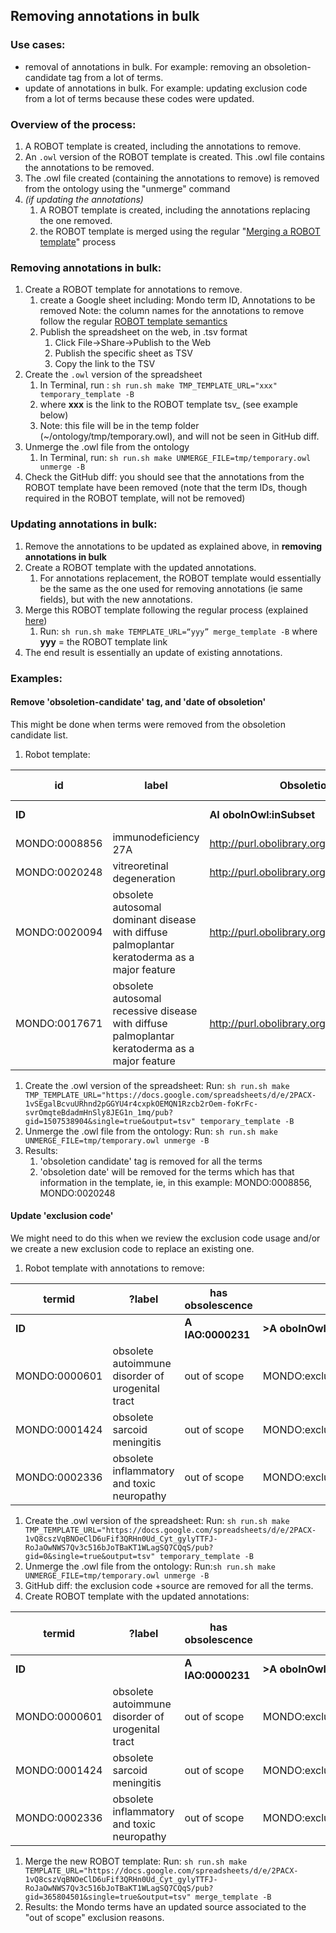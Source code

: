 ## Removing annotations in bulk

### Use cases:
- removal of annotations in bulk.  For example: removing an obsoletion-candidate tag from a lot of terms.
- update of annotations in bulk. For example: updating exclusion code from a lot of terms because these codes were updated.

### Overview of the process:
1. A ROBOT template is created, including the annotations to remove.
1. An `.owl` version of the ROBOT template is created. This .owl file contains the annotations to be removed.
1. The .owl file created (containing the annotations to remove) is removed from the ontology using the "unmerge" command
1. _(if updating the annotations)_
    1. A ROBOT template is created, including the annotations replacing the one removed.
    1. the ROBOT template is merged using the regular "[Merging a ROBOT template](https://mondo.readthedocs.io/en/latest/editors-guide/robot-template/)" process

### Removing annotations in bulk:
1. Create a ROBOT template for annotations to remove.
    1. create a Google sheet including: Mondo term ID, Annotations to be removed
         Note: the column names for the annotations to remove follow the regular [ROBOT template semantics](http://robot.obolibrary.org/template)        
    1. Publish the spreadsheet on the web, in .tsv format
        1. Click File->Share->Publish to the Web
        1. Publish the specific sheet as TSV
        1. Copy the link to the TSV
1. Create the `.owl` version of the spreadsheet
    1. In Terminal, run :
      `sh run.sh make TMP_TEMPLATE_URL="xxx" temporary_template -B`
      1. where **xxx** is the link to the ROBOT template tsv_ (see example below)
      1. Note: this file will be in the temp folder (~/ontology/tmp/temporary.owl), and will not be seen in GitHub diff.
1. Unmerge the .owl file from the ontology
    1. In Terminal, run:
    `sh run.sh make UNMERGE_FILE=tmp/temporary.owl unmerge -B`
1. Check the GitHub diff: you should see that the annotations from the ROBOT template have been removed (note that the term IDs, though required in the ROBOT template, will not be removed)  

### Updating annotations in bulk:
1. Remove the annotations to be updated as explained above, in **removing annotations in bulk**
1. Create a ROBOT template with the updated annotations.
    1. For annotations replacement, the ROBOT template would essentially be the same as the one used for removing annotations (ie same fields), but with the new annotations.
1. Merge this ROBOT template following the regular process (explained [here](https://mondo.readthedocs.io/en/latest/editors-guide/robot-template/))
    1. Run: `sh run.sh make TEMPLATE_URL=“yyy” merge_template -B`
    where **yyy** = the ROBOT template link
1. The end result is essentially an update of existing annotations.

### Examples:
#### Remove 'obsoletion-candidate' tag, and 'date of obsoletion'
This might be done when terms were removed from the obsoletion candidate list.
1. Robot template:

| id | label | Obsoletion candidate subset | obsoletion date
|--|--|--|--|
| **ID**		| | **AI oboInOwl:inSubset**	|**A IAO:0006012**|
|MONDO:0008856	|immunodeficiency 27A	|http://purl.obolibrary.org/obo/mondo#obsoletion_candidate	|2022-05-01|
|MONDO:0020248	|vitreoretinal degeneration	|http://purl.obolibrary.org/obo/mondo#obsoletion_candidate	|2022-05-01
|MONDO:0020094	|obsolete autosomal dominant disease with diffuse palmoplantar keratoderma as a major feature	|http://purl.obolibrary.org/obo/mondo#obsoletion_candidate | 	|
|MONDO:0017671	|obsolete autosomal recessive disease with diffuse palmoplantar keratoderma as a major feature	|http://purl.obolibrary.org/obo/mondo#obsoletion_candidate	| |

1. Create the .owl version of the spreadsheet:
Run: `sh run.sh make TMP_TEMPLATE_URL="https://docs.google.com/spreadsheets/d/e/2PACX-1vSEgalBcvuURhnd2pGGYU4r4cxpkOEMQN1Rzcb2rOem-foKrFc-svrOmqteBdadmHnSly8JEG1n_1mq/pub?gid=1507538904&single=true&output=tsv" temporary_template -B`
1. Unmerge the .owl file from the ontology:
Run: `sh run.sh make UNMERGE_FILE=tmp/temporary.owl unmerge -B`
1. Results:
   1. 'obsoletion candidate' tag is removed for all the terms
   1. 'obsoletion date' will be removed for the terms which has that information in the template, ie, in this example: MONDO:0008856, MONDO:0020248

#### Update 'exclusion code'
We might need to do this when we review the exclusion code usage and/or we create a new exclusion code to replace an existing one.
1. Robot template with annotations to remove:

|termid	|?label	|has obsolescence |reason	|?source
|--|--|--|--|--|
|**ID**	|	|**A IAO:0000231**	|**>A oboInOwl:source**
|MONDO:0000601	|obsolete autoimmune disorder of urogenital tract	|out of scope	|MONDO:excludeGroupingClass
|MONDO:0001424	|obsolete sarcoid meningitis	|out of scope	|MONDO:excludeFinding
|MONDO:0002336	|obsolete inflammatory and toxic neuropathy	|out of scope	|MONDO:excludeConditionsCausedByExternalForce

1. Create the .owl version of the spreadsheet:
Run: `sh run.sh make TMP_TEMPLATE_URL="https://docs.google.com/spreadsheets/d/e/2PACX-1vQ8cszVqBNOeClD6uFif3QRHn0Ud_Cyt_gylyTTFJ-RoJaOwNWS7Qv3c516bJoTBaKT1WLagSQ7CQqS/pub?gid=0&single=true&output=tsv" temporary_template -B`
1. Unmerge the .owl file from the ontology:
Run:`sh run.sh make UNMERGE_FILE=tmp/temporary.owl unmerge -B`
1. GitHub diff: the exclusion code +source are removed for all the terms.
1. Create ROBOT template with the updated annotations:

|termid	|?label	|has obsolescence |reason	|new exclusion code
|--|--|--|--|--|
|**ID**	|	|**A IAO:0000231**	|**>A oboInOwl:source**|
|MONDO:0000601	|obsolete autoimmune disorder of urogenital tract	|out of scope	|MONDO:excludeGroupingMorpho
|MONDO:0001424	|obsolete sarcoid meningitis	|out of scope	|MONDO:excludePhenotype
|MONDO:0002336	|obsolete inflammatory and toxic neuropathy	|out of scope	|MONDO:excludeGrouping

1. Merge the new ROBOT template:
Run: `sh run.sh make TEMPLATE_URL="https://docs.google.com/spreadsheets/d/e/2PACX-1vQ8cszVqBNOeClD6uFif3QRHn0Ud_Cyt_gylyTTFJ-RoJaOwNWS7Qv3c516bJoTBaKT1WLagSQ7CQqS/pub?gid=365804501&single=true&output=tsv" merge_template -B`
1. Results: the Mondo terms have an updated source associated to the "out of scope" exclusion reasons.










